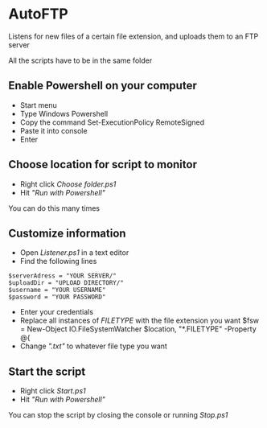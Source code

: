 AutoFTP
=======

Listens for new files of a certain file extension, and uploads them to an FTP server

All the scripts have to be in the same folder

Enable Powershell on your computer
-------

- Start menu
- Type Windows Powershell
- Copy the command
    Set-ExecutionPolicy RemoteSigned
- Paste it into console
- Enter

Choose location for script to monitor
-------

- Right click *Choose folder.ps1*
- Hit *"Run with Powershell"*

You can do this many times

Customize information
-------

- Open *Listener.ps1* in a text editor
- Find the following lines
```
$serverAdress = "YOUR SERVER/"
$uploadDir = "UPLOAD DIRECTORY/"
$username = "YOUR USERNAME"
$password = "YOUR PASSWORD"
```
- Enter your credentials
- Replace all instances of *FILETYPE* with the file extension you want
    $fsw = New-Object IO.FileSystemWatcher $location, "*.FILETYPE" -Property @{
- Change *".txt"* to whatever file type you want

Start the script
-------

- Right click *Start.ps1*
- Hit *"Run with Powershell"*

You can stop the script by closing the console or running *Stop.ps1*
